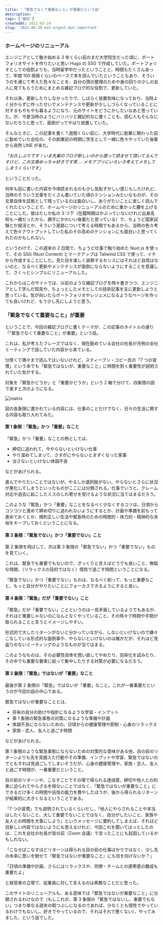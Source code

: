 ```yaml
---
title: '「緊急でなくて重要なこと」が重要だという話'
description: ''
tags: ['雑記']
createdAt: 2021-05-29
slug: '2021-05-29-not-urgent-but-important'
---
```


### ホームページのリニューアル

エンジニアとして働き始める 3 年くらい前のまだ大学院生だった頃に、ポートフォリオサイトを作りたいと思い Hugo の SSG で作成していた。ポートフォリオとしての役割よりも、当時留学中だったということと、時間もたくさんあって、年間 100 冊弱くらいのペースで本を読んでいたということもあり、そういうのを通じて考えた色々なことを、自分の頭の整理のためや身の回りの少しの友人に見てもらうためにまとめる雑記ブログ的な役割で、更新していた。

それ以来、更新したりしなかったりで、しばらく放置気味になっており、当時よく分からずに作ったせいでメンテナンスや更新が少ししづらくなっていることに対するもやもやも募るようになり、元のサイトをどうにかしたいなあと思っていた。が、今更当時のようにバリバリと雑記的なに書くことも、読む人もそんなにないだろうと思って、面倒がってやはり放置していた。

そんなときに、この記事を書く 1 週間くらい前に、大学時代に創業に関わった前に勤めていた会社の、その創業前の時期に学生として一緒に色々やっていた後輩から突然 LINE が来た。

*「お久しぶりです！いま先輩のブログ新しいのから遡って読ませて頂いてるんですけど、この文章めっちゃ好きです笑 ... メモアプリにいろいろ考えてメモしてしまうくらいです」*

ということだった。

何年も前に書いた内容を今頃読まれるのも少し気恥ずかしい感じもしたけれど、当時のそういう文章をたくさん書いていた頃のテンションみたいなものが、その文章自体を証拠として残っているのは面白いし、ありがたいことに楽しく読んでくれたということで、ホームページのリニューアルのために重かった腰を上げることにした。彼はたしか私の 3 つ下（在籍時期はかぶっていないけれど出身高校も一緒だったから、勝手にかわいい後輩だと思っている）で、ちょうど国家試験とか就活とか、そういう進路について考える時期でもあるから、当時の色々考えて色々アウトプットしていた私のその高めのテンションにも面白いと思ってくれたのかもしれない。

というわけで、この週末の 2 日間で、ちょうど仕事で触り始めた Nuxt.js を使って、その SSG (Nuxt Content) とマークアップは Tailwind CSS で使って、イチから作成することにした。見た目を楽しく装飾するセンスにはそれほど自信はないのと、なるべく更新やメンテナンスが面倒にならないようにすることを意識して、さくっとシンプルにリニューアルした。

これからはこのサイトでは、以前のような雑記ブログを時々書きつつ、エンジニアとして学んだ知見や、ちょっとしたメモとしての技術記事を主に更新しようと思っている。気が向いたらポートフォリオやレジュメになるようなページを作っても良いけれど、もう少し先にしようと思う。

### 「緊急でなくて重要なこと」が重要

ということで、今回の雑記ブログに書くテーマが、この記事のタイトルの通り「『緊急でなくて重要なこと』が重要」という話。

これは、私が考えたフレーズではなく、現在勤めている会社の社長が月例の全社ミーティングで話していた内容から来ている。

分厚くて隅々まで読んではいないけれど、スティーブン・コビー氏の「7 つの習慣」という本でも「緊急ではないが、重要なこと」に時間を割く重要性が説明されていた気がする。

対象を「緊急かどうか」と「重要かどうか」という 2 軸で分けて、四象限の図で表すと次のようになる。

![matrix](/image/news/2021-05-29-not-urgent-but-important/matrix.webp)

図の各象限に書かれている内容には、仕事のことだけでなく、日々の生活に関する内容も取り入れてみた。

#### 第 1 象限：「緊急」かつ「重要」なこと

「緊急」かつ「重要」なことの例としては、

- 締切に追われて、今やらないといけない仕事
- やり溜めてしまって、さすがにやらないとまずくなった家事
- 治さないといけない体調不良

などがあげられる。

進んでやりたいことではないが、やるしか選択肢がない、やらないとさらに状況が悪化してしまうといったものがここには分類される。仕事でいうと、クレーム対応や過去に起こしたミスのしわ寄せを受けるような状況に当てはまるだろう。

このような「緊急」かつ「重要」なことをなるべく少なくするコツは、日頃からコツコツと進めて締め切りに追われないようにするとか、計画や準備を前もって進めておくとか、規則正しい生活や緊急時のための時間的・体力的・精神的な余裕をキープしておくということになる。

#### 第 3 象限：「緊急でない」かつ「重要でない」こと

第 2 象限を飛ばして、次は第 3 象限の「緊急でない」かつ「重要でない」ものを見ていく。

これは、緊急でも重要でもないので、ざっくりと言えばどうでも良いこと、無駄な時間、（リラックスの目的ではなく）惰性で過ごす時間ということになる。

「緊急でない」かつ「重要でない」ものは、なるべく削って、もっと重要なこと、もっと自分がやりたいことにフォーカスできるようにすると良い。

#### 第 4 象限：「緊急」だが「重要でない」こと

「緊急」だが「重要でない」ことというのは一見矛盾しているようでもあるが、それほど重要じゃないのになんとなくやっていること、その時々で時間や手間が取られることと言うとイメージしやすい。

形式的で大したリターンがないと分かっていながら、しないといけないので嫌々こなしている形式的な面倒事や、やらないといけないのは確かだが、それほど見返りのないミーティングのようなものが当てはまる。

このようなものは、その必要性自体を問い直してやめたり、効率化を試みたり、その中でも重要な要素に絞って集中したりする対策が必要になるだろう。

#### 第 2 象限：「緊急」ではないが「重要」なこと

最後が第 2 象限の「緊急」ではないが「重要」なこと。これが一番重要だというのが今回の話の中心である。

緊急ではないが重要なこととは、

- 将来の自分の助けや指針になるような学習・インプット
- 第 1 象限の緊急事態の対策になるような準備や計画
- 体調不良にならないための、日頃からの健康管理や節制・心身のリラックス
- 家族・恋人、友人と過ごす時間

などがあげられる。

第 1 象限のような緊急事態にならないための対策的な意味がある他、目の前のリターンよりも先を見据えた行動やその準備、インプットや学習、緊急ではないのでともすれば見過ごしてしまいそうだが、心身の健康管理や、家族・恋人、友人と過ごす時間が、一番重要だということ。

目の前のリターンや、こなすことでその場で得られる達成感、締切や他人との約束に迫られてやらざるを得ないことではなく、「緊急ではないが重要なこと」にできるだけ多くの時間や自信の能力を費やしたほうが、後から得られるリターンが結果的に大きくなるということである。

「7 つの習慣」でも説明されているくらいだし、「他人にやらされることや本当はしたくないこと、大して重要でないことではなく、自分がしたいこと、家族や友人との時間を大事にしよう」というメッセージに要約してしまえば、それほど目新しい内容ではないようにも思えるけれど、今回これを聞いてはっとしたのは、これを会社の社長が皆の前（Zoom 会議）で言ったことにも起因しているかもしれない。

「こなせばこなすほどリターンは得られる目の前の仕事ばかりではなく、少し先の未来に思いを馳せて『緊急ではないが重要なこと』にも目を向けないか？」

「日頃の準備や計画、さらにはリラックスや、同僚・チームとの連帯感の醸成も重要だよ」

と経営者の立場で、従業員に対して言えるのは素敵なことだと思った。

このサイトのリニューアルも、ある意味では「緊急ではないが重要なこと」に分類されるわけなので（もしこれが、第 3 象限の「緊急ではないし、重要でもない」つまり単なる週末の暇つぶしになるのであれば、少なくとも惰性でやっているわけでもないし、好きでやっているので、それはそれで悪くない）、やってみました、という話でした。
